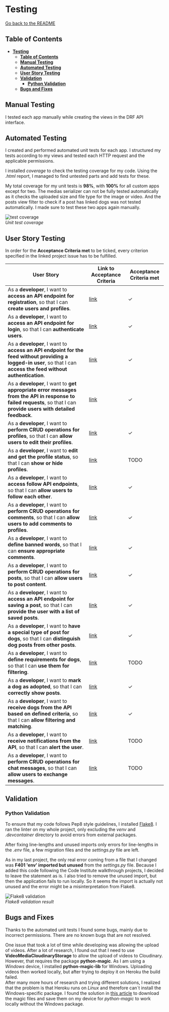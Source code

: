 # **Testing**

[Go back to the README](README.md)

## **Table of Contents**

<!-- TOC -->
* [**Testing**](#testing)
  * [**Table of Contents**](#table-of-contents)
  * [**Manual Testing**](#manual-testing)
  * [**Automated Testing**](#automated-testing)
  * [**User Story Testing**](#user-story-testing)
  * [**Validation**](#validation)
    * [**Python Validation**](#python-validation)
  * [**Bugs and Fixes**](#bugs-and-fixes)
<!-- TOC -->

## **Manual Testing**

I tested each app manually while creating the views in the DRF API interface.

## **Automated Testing**

I created and performed automated unit tests for each app. I structured my tests according to my views and tested each HTTP request and the applicable permissions. 

I installed *coverage* to check the testing coverage for my code. Using the *.html* report, I managed to find untested parts and add tests for these.

My total coverage for my unit tests is **98%**, with **100%** for all custom apps except for two. The medias serializer can not be fully tested automatically as it checks the uploaded size and file type for the image or video. And the posts view filter to check if a post has linked dogs was not tested automatically. I made sure to test these two apps again manually.

![test coverage](docs/screenshots/coverage.jpg)\
*Unit test coverage*

## **User Story Testing**

In order for the **Acceptance Criteria met** to be ticked, every criterion specified in the linked project issue has to be fulfilled.

| User Story                                                                                                                                                            | Link to Acceptance Criteria                                    | Acceptance Criteria met |
|-----------------------------------------------------------------------------------------------------------------------------------------------------------------------|----------------------------------------------------------------|-------------------------|
| As a **developer**, I want to **access an API endpoint for registration**, so that I can **create users and profiles**.                                               | [link](https://github.com/Julia-Wagner/PawfectMatch/issues/1)  | &check;                 |
| As a **developer**, I want to **access an API endpoint for login**, so that I can **authenticate users**.                                                             | [link](https://github.com/Julia-Wagner/PawfectMatch/issues/2)  | &check;                 |
| As a **developer**, I want to **access an API endpoint for the feed without providing a logged-in user**, so that I can **access the feed without authentication**.   | [link](https://github.com/Julia-Wagner/PawfectMatch/issues/3)  | &check;                 |
| As a **developer**, I want to **get appropriate error messages from the API in response to failed requests**, so that I can **provide users with detailed feedback**. | [link](https://github.com/Julia-Wagner/PawfectMatch/issues/4)  | &check;                 |
| As a **developer**, I want to **perform CRUD operations for profiles**, so that I can **allow users to edit their profiles**.                                         | [link](https://github.com/Julia-Wagner/PawfectMatch/issues/5)  | &check;                 |
| As a **developer**, I want to **edit and get the profile status**, so that I can **show or hide profiles**.                                                           | [link](https://github.com/Julia-Wagner/PawfectMatch/issues/6)  | TODO                    |
| As a **developer**, I want to **access follow API endpoints**, so that I can **allow users to follow each other**.                                                    | [link](https://github.com/Julia-Wagner/PawfectMatch/issues/7)  | &check;                 |
| As a **developer**, I want to **perform CRUD operations for comments**, so that I can **allow users to add comments to profiles**.                                    | [link](https://github.com/Julia-Wagner/PawfectMatch/issues/8)  | &check;                 |
| As a **developer**, I want to **define banned words**, so that I can **ensure appropriate comments**.                                                                 | [link](https://github.com/Julia-Wagner/PawfectMatch/issues/9)  | &check;                 |
| As a **developer**, I want to **perform CRUD operations for posts**, so that I can **allow users to post content**.                                                   | [link](https://github.com/Julia-Wagner/PawfectMatch/issues/10) | &check;                 |
| As a **developer**, I want to **access an API endpoint for saving a post**, so that I can **provide the user with a list of saved posts**.                            | [link](https://github.com/Julia-Wagner/PawfectMatch/issues/11) | &check;                 |
| As a **developer**, I want to **have a special type of post for dogs**, so that I can **distinguish dog posts from other posts**.                                     | [link](https://github.com/Julia-Wagner/PawfectMatch/issues/12) | &check;                 |
| As a **developer**, I want to **define requirements for dogs**, so that I can **use them for filtering**.                                                             | [link](https://github.com/Julia-Wagner/PawfectMatch/issues/13) | TODO                    |
| As a **developer**, I want to **mark a dog as adopted**, so that I can **correctly show posts**.                                                                      | [link](https://github.com/Julia-Wagner/PawfectMatch/issues/14) | &check;                 |
| As a **developer**, I want to **receive dogs from the API based on defined criteria**, so that I can **allow filtering and matching**.                                | [link](https://github.com/Julia-Wagner/PawfectMatch/issues/15) | &check;                 |
| As a **developer**, I want to **receive notifications from the API**, so that I can **alert the user**.                                                               | [link](https://github.com/Julia-Wagner/PawfectMatch/issues/16) | TODO                    |
| As a **developer**, I want to **perform CRUD operations for chat messages**, so that I can **allow users to exchange messages**.                                      | [link](https://github.com/Julia-Wagner/PawfectMatch/issues/17) | TODO                    |

## **Validation**

### **Python Validation**

To ensure that my code follows Pep8 style guidelines, I installed [Flake8](https://flake8.pycqa.org/en/latest/). I ran the linter on my whole project, only excluding the *venv* and *.devcontainer* directory to avoid errors from external packages.

After fixing line-lengths and unused imports only errors for line-lengths in the *.env* file, a few migration files and the *settings.py* file are left.

As in my last project, the only real error coming from a file that I changed was **F401 'env' imported but unused** from the *settings.py* file. Because I added this code following the Code Institute walkthrough projects, I decided to leave the statement as is. I also tried to remove the unused import, but then the application fails to run locally. So it seems the import is actually not unused and the error might be a misinterpretation from Flake8.

![Flake8 validation](docs/screenshots/flake8.png)\
*Flake8 validation result*

## **Bugs and Fixes**

Thanks to the automated unit tests I found some bugs, mainly due to incorrect permissions. There are no known bugs that are not resolved.

One issue that took a lot of time while developing was allowing the upload of videos. After a lot of research, I found out that I need to use **VideoMediaCloudinaryStorage** to allow the upload of videos to Cloudinary. However, that requires the package **python-magic**. As I am using a *Windows* device, I installed **python-magic-lib** for Windows. Uploading videos then worked locally, but after trying to deploy it on Heroku the build failed.\
After many more hours of research and trying different solutions, I realized that the problem is that Heroku runs on *Linux* and therefore can´t install the Windows-specific package. I found the solution in [this article](https://github.com/ahupp/python-magic/issues/248) to download the magic files and save them on my device for *python-magic* to work locally without the Windows package.
